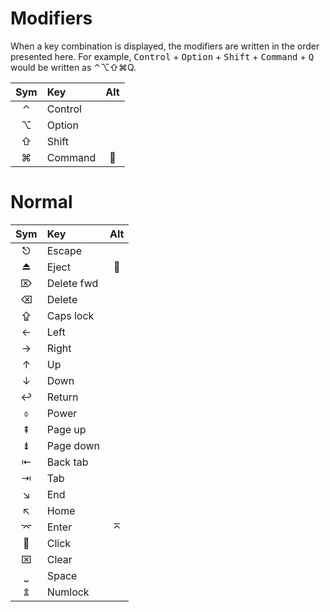 # Modifiers #

When a key combination is displayed, the modifiers are written in the order presented here.  For example, <kbd>Control</kbd> + <kbd>Option</kbd> + <kbd>Shift</kbd> + <kbd>Command</kbd> + <kbd>Q</kbd> would be written as ⌃⌥⇧⌘Q.

| Sym | Key         | Alt |
|:---:|:------------|:---:|
|  ⌃  | Control     |     |
|  ⌥  | Option      |     |
|  ⇧  | Shift       |     |
|  ⌘  | Command     |    |


# Normal #

| Sym | Key         | Alt |
|:---:|:------------|:---:|
|  ⎋  | Escape      |     |
|  ⏏  | Eject       |    |
|  ⌦  | Delete fwd  |     |
|  ⌫  | Delete      |     |
|  ⇪  | Caps lock   |     |
|  ←  | Left        |     |
|  →  | Right       |     |
|  ↑  | Up          |     |
|  ↓  | Down        |     |
|  ↩  | Return      |     |
|  ⌽  | Power       |     |
|  ⇞  | Page up     |     |
|  ⇟  | Page down   |     |
|  ⇤  | Back tab    |     |
|  ⇥  | Tab         |     |
|  ↘  | End         |     |
|  ↖  | Home        |     |
|  ⌤  | Enter       |  ⌅  |
|    | Click       |     |
|  ⌧  | Clear       |     |
|  ⎵  | Space       |     |
|  ⇭  | Numlock     |     |